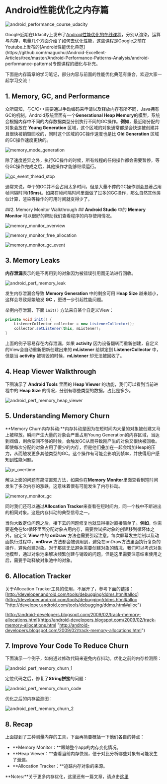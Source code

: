 Android性能优化之内存篇
====
![android_performance_course_udacity](images/android_performance_course_udacity.jpg)

Google近期在Udacity上发布了[Android性能优化的在线课程](https://www.udacity.com/course/ud825 "https://www.udacity.com/course/ud825")，分别从渲染，运算与内存，电量几个方面介绍了如何去优化性能，这些课程是Google之前在Youtube上发布的[Android性能优化典范](https://github.com/maguohui/Android-Excellent-Articles/tree/master/Android-Performance-Patterns-Analysis/android-performance-patterns)专题课程的细化与补充。

下面是内存篇章的学习笔记，部分内容与前面的性能优化典范有重合，欢迎大家一起学习交流！

## 1. Memory, GC, and Performance ##
众所周知，与C/C++需要通过手动编码来申请以及释放内存有所不同，Java拥有GC的机制。Android系统里面有一个**Generational Heap Memory**的模型，系统会根据内存中不同的内存数据类型分别执行不同的GC操作。**例如**，最近刚分配的对象会放在 **Young Generation** 区域，这个区域的对象通常都是会快速被创建并且很快被销毁回收的，同时这个区域的GC操作速度也是比 **Old Generation** 区域的GC操作速度更快的。

![memory_mode_generation](images/memory_mode_generation.png)

除了速度差异之外，执行GC操作的时候，所有线程的任何操作都会需要暂停，等待GC操作完成之后，其他操作才能够继续运行。

![gc_event_thread_stop](images/gc_event_thread_stop.png)

通常来说，单个的GC并不会占用太多时间，但是大量不停的GC操作则会显著占用帧间隔时间(**16ms**)。如果在帧间隔时间里面做了过多的GC操作，那么自然其他类似计算，渲染等操作的可用时间就变得少了。

##2.  Memory Monitor Walkthrough ##
**Android Studio** 中的 **Memory Monitor** 可以很好的帮助我们查看程序的内存使用情况。

![memory_monitor_overview](images/memory_monitor_overview.png)

![memory_monitor_free_allocation](images/memory_monitor_free_allocation.png)

![memory_monitor_gc_event](images/memory_monitor_gc_event.png)

## 3. Memory Leaks ##
**内存泄漏**表示的是不再用到的对象因为被错误引用而无法进行回收。

![android_perf_memory_leak](images/android_perf_memory_leak.png)

发生内存泄漏会导致 **Memory Generation** 中的剩余可用 **Heap Size** 越来越小，这样会导致频繁触发 **GC** ，更进一步引起性能问题。

举例内存泄漏，下面 `init()` 方法来自某个自定义View：

```java
private void init() {
	ListenerCollector collector = new ListenerCollector();	
	collector.setListener(this, mListener);
}
```

上面的例子容易存在内存泄漏，如果 **activity** 因为设备翻转而重新创建，自定义的View会自动重新把新创建出来的 **mListener** 给绑定到 **ListenerCollector** 中，但是当 **activity** 被销毁的时候，**mListener** 却无法被回收了。

## 4. Heap Viewer Walkthrough ##
下图演示了 **Android Tools** 里面的 **Heap Viewer** 的功能，我们可以看到当前进程中的 **Heap Size** 的情况，分别有哪些类型的数据，占比是多少。

![android_perf_memory_heap_viewer](images/android_perf_memory_heap_viewer.png)

## 5. Understanding Memory Churn ##
**Memory Churn内存抖动:**内存抖动是因为在短时间内大量的对象被创建又马上被释放。瞬间产生大量的对象会严重占用Young Generation的内存区域，当达到阀值，剩余空间不够的时候，会触发GC从而导致刚产生的对象又很快被回收。即使每次分配的对象占用了很少的内存，但是他们叠加在一起会增加Heap的压力，从而触发更多其他类型的GC。这个操作有可能会影响到帧率，并使得用户感知到性能问题。

![gc_overtime](images/gc_overtime.png)

解决上面的问题有简洁直观方法，如果你在**Memory Monitor**里面查看到短时间发生了多次内存的涨跌，这意味着很有可能发生了内存抖动。

![memory_monitor_gc](images/memory_monitor_gc.png)

同时我们还可以通过**Allocation Tracker**来查看在短时间内，同一个栈中不断进出的相同对象。这是内存抖动的典型信号之一。

当你大致定位问题之后，接下去的问题修复也就显得相对直接简单了。**例如**，你需要避免在for循环里面分配对象占用内存，需要尝试把对象的创建移到循环体之外，自定义 **View** 中的 **onDraw** 方法也需要引起注意，每次屏幕发生绘制以及动画执行过程中，**onDraw** 方法都会被调用到，避免在onDraw方法里面执行复杂的操作，避免创建对象。对于那些无法避免需要创建对象的情况，我们可以考虑对象池模型，通过对象池来解决频繁创建与销毁的问题，但是这里需要注意结束使用之后，需要手动释放对象池中的对象。

## 6. Allocation Tracker ##
关于Allocation Tracker工具的使用，不展开了，参考下面的链接：
[http://developer.android.com/tools/debugging/ddms.html#alloc](http://developer.android.com/tools/debugging/ddms.html#alloc "http://developer.android.com/tools/debugging/ddms.html#alloc")

[http://android-developers.blogspot.com/2009/02/track-memory-allocations.html](http://android-developers.blogspot.com/2009/02/track-memory-allocations.html "http://android-developers.blogspot.com/2009/02/track-memory-allocations.html")

## 7. Improve Your Code To Reduce Churn ##
下面演示一个例子，如何通过修改代码来避免内存抖动。优化之前的内存检测图：

![android_perf_memory_churn_1](images/android_perf_memory_churn_1.png)

定位代码之后，修复了**String拼接**的问题：

![android_perf_memory_churn_code](images/android_perf_memory_churn_code.png)

优化之后的内存监测图：

![android_perf_memory_churn_2](images/android_perf_memory_churn_2.png)

## 8. Recap ##
上面提到了三种测量内存的工具，下面再简要概括一下他们各自的特点：

- **Memory Monitor：**跟踪整个app的内存变化情况。
- **Heap Viewer：**查看当前内存快照，便于对比分析哪些对象有可能发生了泄漏。
- **Allocation Tracker：**追踪内存对象的来源。

**Notes:**关于更多内存优化，这里还有一篇文章，请点击[这里](https://www.baidu.com/)


